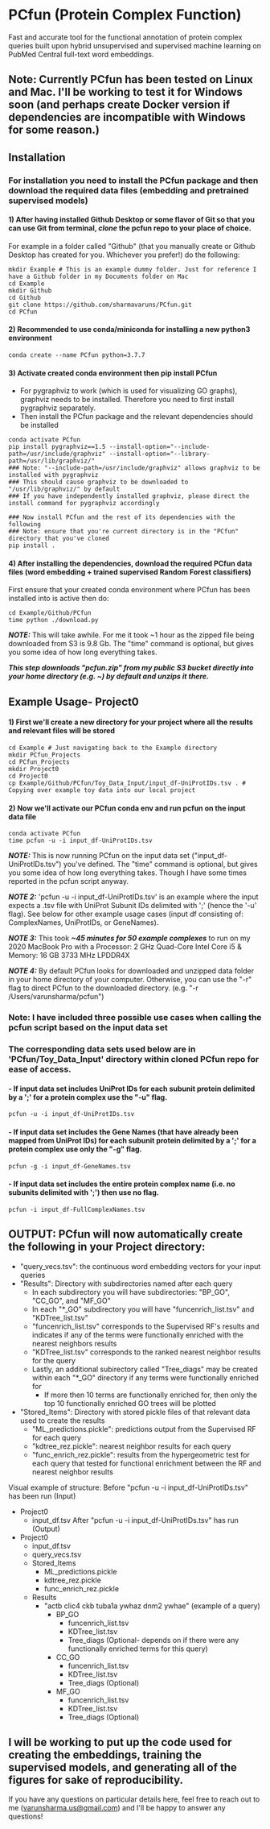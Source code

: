 # PCfun (Protein Complex Function)

Fast and accurate tool for the functional annotation of protein complex queries built upon hybrid unsupervised and supervised machine learning on PubMed Central full-text word embeddings.

## Note: Currently PCfun has been tested on Linux and Mac. I'll be working to test it for Windows soon (and perhaps create Docker version if dependencies are incompatible with Windows for some reason.)

## Installation
### For installation you need to install the PCfun package and then download the required data files (embedding and pretrained supervised models)

#### 1) After having installed Github Desktop or some flavor of Git so that you can use Git from terminal, ***clone*** the pcfun repo to your place of choice.
For example in a folder called "Github" (that you manually create or Github Desktop has created for you. Whichever you prefer!) do the following:
```
mkdir Example # This is an example dummy folder. Just for reference I have a Github folder in my Documents folder on Mac
cd Example
mkdir Github
cd Github
git clone https://github.com/sharmavaruns/PCfun.git
cd PCfun
```

#### 2) Recommended to use conda/miniconda for installing a new python3 environment
```
conda create --name PCfun python=3.7.7
``` 
#### 3) Activate created conda environment then pip install PCfun
- For pygraphviz to work (which is used for visualizing GO graphs), graphviz needs to be installed. Therefore you need to first install pygraphviz separately.
- Then install the PCfun package and the relevant dependencies should be installed
```
conda activate PCfun
pip install pygraphviz==1.5 --install-option="--include-path=/usr/include/graphviz" --install-option="--library-path=/usr/lib/graphviz/"
### Note: "--include-path=/usr/include/graphviz" allows graphviz to be installed with pygraphviz
### This should cause graphviz to be downloaded to "/usr/lib/graphviz/" by default
### If you have independently installed graphviz, please direct the install command for pygraphviz accordingly

### Now install PCfun and the rest of its dependencies with the following
### Note: ensure that you're current directory is in the "PCfun" directory that you've cloned
pip install .
```

#### 4) After installing the dependencies, download the required PCfun data files (word embedding + trained supervised Random Forest classifiers)
First ensure that your created conda environment where PCfun has been installed into is active then do: 
```
cd Example/Github/PCfun
time python ./download.py
```
***NOTE:*** This will take awhile. For me it took ~1 hour as the zipped file being downloaded from S3 is 9.8 Gb.
The "time" command is optional, but gives you some idea of how long everything takes.

***This step downloads "pcfun.zip" from my public S3 bucket directly into your home directory (e.g. ~) by default and unzips it there.***


## Example Usage- Project0
#### 1) First we'll create a new directory for your project where all the results and relevant files will be stored
```
cd Example # Just navigating back to the Example directory
mkdir PCfun_Projects
cd PCfun_Projects
mkdir Project0
cd Project0
cp Example/Github/PCfun/Toy_Data_Input/input_df-UniProtIDs.tsv . # Copying over example toy data into our local project
```
#### 2) Now we'll activate our PCfun conda env and run pcfun on the input data file
```
conda activate PCfun
time pcfun -u -i input_df-UniProtIDs.tsv
```
***NOTE:*** This is now running PCfun on the input data set ("input_df-UniProtIDs.tsv") you've defined.
 The "time" command is optional, but gives you some idea of how long everything takes. Though I have some times reported in the pcfun script anyway.

***NOTE 2:*** 'pcfun -u -i input_df-UniProtIDs.tsv' is an example where the input expects a .tsv file with UniProt Subunit IDs delimited with ';' (hence the '-u' flag).
 See below for other example usage cases (input df consisting of: ComplexNames, UniProtIDs, or GeneNames).

***NOTE 3:*** This took ***~45 minutes for 50 example complexes*** to run on my 2020 MacBook Pro with a Processor: 2 GHz Quad-Core Intel Core i5 & Memory: 16 GB 3733 MHz LPDDR4X

***NOTE 4:*** By default PCfun looks for downloaded and unzipped data folder in your home directory of your computer. Otherwise, you can use the "-r" flag to direct PCfun to the downloaded directory. (e.g. "-r /Users/varunsharma/pcfun")
 
### Note: I have included three possible use cases when calling the pcfun script based on the input data set
### The corresponding data sets used below are in 'PCfun/Toy_Data_Input' directory within cloned PCfun repo for ease of access.
#### - If input data set includes UniProt IDs for each subunit protein delimited by a ';' for a protein complex use the "-u" flag.
```
pcfun -u -i input_df-UniProtIDs.tsv
```

#### - If input data set includes the Gene Names (that have already been mapped from UniProt IDs) for each subunit protein delimited by a ';' for a protein complex use only the "-g" flag.
```
pcfun -g -i input_df-GeneNames.tsv
```

#### - If input data set includes the entire protein complex name (i.e. no subunits delimited with ';') then use no flag.
```
pcfun -i input_df-FullComplexNames.tsv
```

## OUTPUT: PCfun will now automatically create the following in your Project directory:
- "query_vecs.tsv": the continuous word embedding vectors for your input queries
- "Results": Directory with subdirectories named after each query
    - In each subdirectory you will have subdirectories: "BP_GO", "CC_GO", and "MF_GO"
    - In each "*_GO" subdirectory you will have "funcenrich_list.tsv" and "KDTree_list.tsv"
    - "funcenrich_list.tsv" corresponds to the Supervised RF's results and indicates if any of the terms were functionally enriched with the nearest neighbors results
    - "KDTree_list.tsv" corresponds to the ranked nearest neighbor results for the query
    - Lastly, an additional subirectory called "Tree_diags" may be created within each "*_GO" directory if any terms were functionally enriched for
        - If more then 10 terms are functionally enriched for, then only the top 10 functionally enriched GO trees will be plotted
- "Stored_Items": Directory with stored pickle files of that relevant data used to create the results
    - "ML_predictions.pickle": predictions output from the Supervised RF for each query
    - "kdtree_rez.pickle": nearest neighbor results for each query
    - "func_enrich_rez.pickle": results from the hypergeometric test for each query that tested for functional enrichment between the RF and nearest neighbor results

Visual example of structure:
Before "pcfun -u -i input_df-UniProtIDs.tsv" has been run (Input)
- Project0
    - input_df.tsv
After "pcfun -u -i input_df-UniProtIDs.tsv" has run (Output)
- Project0
    - input_df.tsv
    - query_vecs.tsv
    - Stored_Items
        - ML_predictions.pickle
        - kdtree_rez.pickle
        - func_enrich_rez.pickle
    - Results
        - "actb clic4 ckb tuba1a ywhaz dnm2 ywhae" (example of a query)
            - BP_GO
                - funcenrich_list.tsv
                - KDTree_list.tsv
                - Tree_diags (Optional- depends on if there were any functionally enriched terms for this query)
            - CC_GO
                - funcenrich_list.tsv
                - KDTree_list.tsv
                - Tree_diags (Optional)
            - MF_GO
                - funcenrich_list.tsv
                - KDTree_list.tsv
                - Tree_diags (Optional)


## I will be working to put up the code used for creating the embeddings, training the supervised models, and generating all of the figures for sake of reproducibility.
If you have any questions on particular details here, feel free to reach out to me (varunsharma.us@gmail.com) and I'll be happy to answer any questions! 